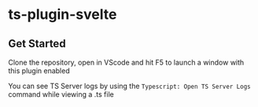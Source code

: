 # ts-plugin-svelte



## Get Started

Clone the repository, open in VScode and hit F5 to launch a window with this plugin enabled

You can see TS Server logs by using the `Typescript: Open TS Server Logs` command while viewing a .ts file
